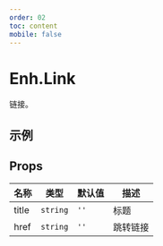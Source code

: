 ```yaml
---
order: 02
toc: content
mobile: false
---
```


# Enh.Link

链接。

## 示例

<code src="./examples/Link" compact background="#fff"></code>

## Props

| 名称  | 类型     | 默认值 | 描述     |
| ----- | -------- | ------ | -------- |
| title | `string` | `''`   | 标题     |
| href  | `string` | `''`   | 跳转链接 |

